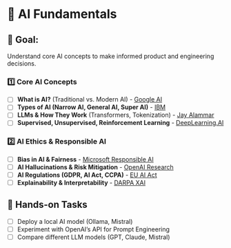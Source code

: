 # 📌 AI Fundamentals

## 🎯 Goal: 
Understand core AI concepts to make informed product and engineering decisions.

### **1️⃣ Core AI Concepts**
- [ ] **What is AI?** (Traditional vs. Modern AI) - [Google AI](https://ai.google/education/)
- [ ] **Types of AI (Narrow AI, General AI, Super AI)**  - [IBM](https://www.ibm.com/think/topics/artificial-intelligence-types/)
- [ ] **LLMs & How They Work** (Transformers, Tokenization) - [Jay Alammar](https://jalammar.github.io/illustrated-transformer/)
- [ ] **Supervised, Unsupervised, Reinforcement Learning** - [DeepLearning.AI](https://www.deeplearning.ai/)

### **2️⃣ AI Ethics & Responsible AI**
- [ ] **Bias in AI & Fairness** - [Microsoft Responsible AI](https://www.microsoft.com/en-us/ai/responsible-ai)
- [ ] **AI Hallucinations & Risk Mitigation** - [OpenAI Research](https://openai.com/research/)
- [ ] **AI Regulations (GDPR, AI Act, CCPA)** - [EU AI Act](https://artificialintelligenceact.eu/)
- [ ] **Explainability & Interpretability** - [DARPA XAI](https://www.darpa.mil/program/explainable-artificial-intelligence)

## 🎯 Hands-on Tasks
- [ ] Deploy a local AI model (Ollama, Mistral)
- [ ] Experiment with OpenAI’s API for Prompt Engineering
- [ ] Compare different LLM models (GPT, Claude, Mistral)
